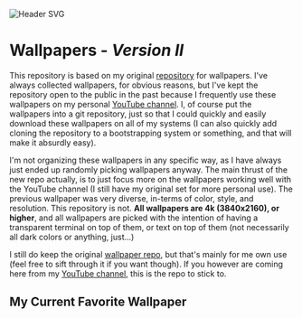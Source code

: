 ![Header SVG](https://makccr.github.io/images/github-header.svg)

# Wallpapers - *Version II*
This repository is based on my original [repository](https://github.com/makccr/wallpapers) for wallpapers. I've always collected wallpapers, for obvious reasons, but I've kept the repository open to the public in the past because I frequently use these wallpapers on my personal [YouTube channel](https://yt.makc.co). I, of course put the wallpapers into a git repository, just so that I could quickly and easily download these wallpapers on all of my systems (I can also quickly add cloning the repository to a bootstrapping system or something, and that will make it absurdly easy).

I'm not organizing these wallpapers in any specific way, as I have always just ended up randomly picking wallpapers anyway. The main thrust of the new repo actually, is to just focus more on the wallpapers working well with the YouTube channel (I still have my original set for more personal use). The previous wallpaper was very diverse, in-terms of color, style, and resolution. This repository is not. **All wallpapers are 4k (3840x2160), or higher**, and all wallpapers are picked with the intention of having a transparent terminal on top of them, or text on top of them (not necessarily all dark colors or anything, just...) 

I still do keep the original [wallpaper repo](https://github.com/makccr/wallpapers), but that's mainly for me own use (feel free to sift through it if you want though). If you however are coming here from my [YouTube channel](https://yt.makc.co), this is the repo to stick to.

## My Current Favorite Wallpaper
